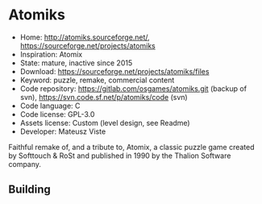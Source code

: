 # Atomiks

- Home: http://atomiks.sourceforge.net/, https://sourceforge.net/projects/atomiks
- Inspiration: Atomix
- State: mature, inactive since 2015
- Download: https://sourceforge.net/projects/atomiks/files
- Keyword: puzzle, remake, commercial content
- Code repository: https://gitlab.com/osgames/atomiks.git (backup of svn), https://svn.code.sf.net/p/atomiks/code (svn)
- Code language: C
- Code license: GPL-3.0
- Assets license: Custom (level design, see Readme)
- Developer: Mateusz Viste

Faithful remake of, and a tribute to, Atomix, a classic puzzle game created by Softtouch & RoSt and published in 1990 by the Thalion Software company.

## Building
